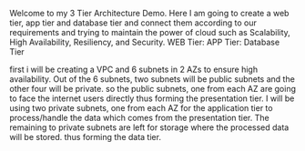 Welcome to my 3 Tier Architecture Demo.
Here I am going to create a web tier, app tier and database tier and connect them according to our requirements and trying to maintain the power of cloud such as Scalability, High Availability, Resiliency, and Security. 
WEB Tier:
APP Tier:
Database Tier

first i will be creating a VPC and 6 subnets in 2 AZs to ensure high availability.
Out of the 6 subnets, two subnets will be public subnets and the other four will be private.
so the public subnets, one from each AZ are going to face the internet users directly thus forming the presentation tier.
I will be using two private subnets, one from each AZ for the application tier to process/handle the data which comes from the presentation tier.
The remaining to private subnets are left for storage where the processed data will be stored. thus forming the data tier. 